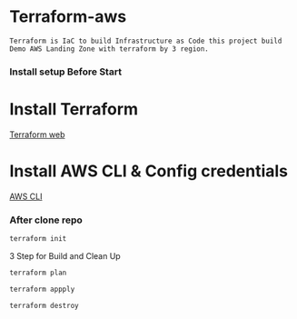 # Terraform-aws

    Terraform is IaC to build Infrastructure as Code this project build Demo AWS Landing Zone with terraform by 3 region.

### Install setup Before Start

# Install Terraform

[Terraform web](https://www.terraform.io/)

# Install AWS CLI & Config credentials

[AWS CLI](https://docs.aws.amazon.com/cli/latest/userguide/getting-started-install.html)

### After clone repo

```bash
terraform init
```

3 Step for Build and Clean Up

```bash
terraform plan
```

```bash
terraform appply
```

```bash
terraform destroy
```
